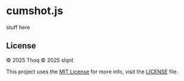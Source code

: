 # cumshot.js

stuff here

## License
© 2025 Thoq
© 2025 slqnt

This project uses the [MIT License](https://opensource.org/license/mit)
for more info, visit the [LICENSE](LICENSE.md) file.
